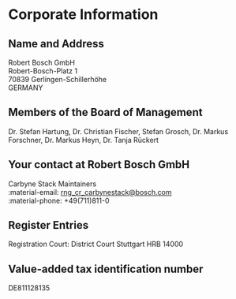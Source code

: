 # Corporate Information

## Name and Address

Robert Bosch GmbH  
Robert-Bosch-Platz 1  
70839 Gerlingen-Schillerhöhe  
GERMANY

## Members of the Board of Management

Dr. Stefan Hartung, Dr. Christian Fischer, Stefan Grosch, Dr. Markus Forschner,
Dr. Markus Heyn, Dr. Tanja Rückert

## Your contact at Robert Bosch GmbH

Carbyne Stack Maintainers  
:material-email:
[rng_cr_carbynestack@bosch.com](mailto:rng_cr_carbynestack@bosch.com)  
:material-phone:
+49(711)811-0

## Register Entries

Registration Court: District Court Stuttgart HRB 14000

## Value-added tax identification number

DE811128135
